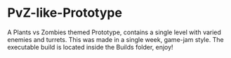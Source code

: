 # PvZ-like-Prototype
A Plants vs Zombies themed Prototype, contains a single level with varied enemies and turrets.
This was made in a single week, game-jam style.
The executable build is located inside the Builds folder, enjoy!
